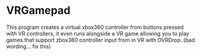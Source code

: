 # VRGamepad
This program creates a virtual xbox360 controller from buttons pressed with VR controllers, it even runs alongside a VR game allowing you to play games that support zbox360 controller input from in VR with OVRDrop.
(bad wording... fix this)
